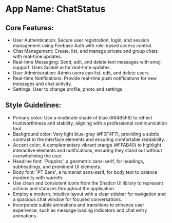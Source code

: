 # **App Name**: ChatStatus

## Core Features:

- User Authentication: Secure user registration, login, and session management using Firebase Auth with role-based access control.
- Chat Management: Create, list, and manage private and group chats with real-time updates.
- Real-time Messaging: Send, edit, and delete text messages with emoji support. Uses Socket.io for real-time updates.
- User Administration: Admin users can list, edit, and delete users.
- Real-time Notifications: Provide real-time push notifications for new messages and chat activity.
- Settings: User to change profile, photo and settings

## Style Guidelines:

- Primary color: Use a moderate shade of blue (#64B5F6) to reflect trustworthiness and stability, aligning with a professional communication tool.
- Background color: Very light blue-gray (#F0F4F7), providing a subtle contrast to the interface elements and ensuring comfortable readability.
- Accent color: A complementary vibrant orange (#FFAB40) to highlight interactive elements and notifications, ensuring they stand out without overwhelming the user.
- Headline font: 'Poppins', a geometric sans-serif, for headings, subheadings, and prominent UI elements.
- Body font: 'PT Sans', a humanist sans-serif, for body text to balance modernity with warmth.
- Use clean and consistent icons from the Shadcn UI library to represent actions and statuses throughout the application.
- Employ a modern, intuitive layout with a clear sidebar for navigation and a spacious chat window for focused conversations.
- Incorporate subtle animations and transitions to enhance user experience, such as message loading indicators and chat entry animations.